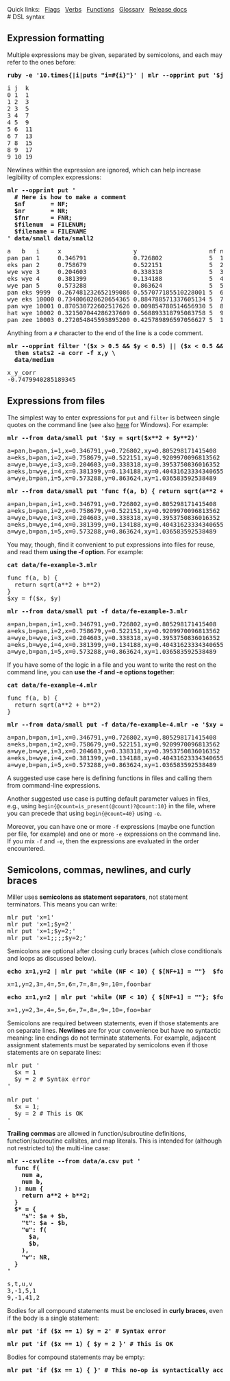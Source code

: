 <!---  PLEASE DO NOT EDIT DIRECTLY. EDIT THE .md.in FILE PLEASE. --->
<div>
<span class="quicklinks">
Quick links:
&nbsp;
<a class="quicklink" href="../reference-main-flag-list/index.html">Flags</a>
&nbsp;
<a class="quicklink" href="../reference-verbs/index.html">Verbs</a>
&nbsp;
<a class="quicklink" href="../reference-dsl-builtin-functions/index.html">Functions</a>
&nbsp;
<a class="quicklink" href="../glossary/index.html">Glossary</a>
&nbsp;
<a class="quicklink" href="../release-docs/index.html">Release docs</a>
</span>
</div>
# DSL syntax

## Expression formatting

Multiple expressions may be given, separated by semicolons, and each may refer to the ones before:

<pre class="pre-highlight-in-pair">
<b>ruby -e '10.times{|i|puts "i=#{i}"}' | mlr --opprint put '$j = $i + 1; $k = $i +$j'</b>
</pre>
<pre class="pre-non-highlight-in-pair">
i j  k
0 1  1
1 2  3
2 3  5
3 4  7
4 5  9
5 6  11
6 7  13
7 8  15
8 9  17
9 10 19
</pre>

Newlines within the expression are ignored, which can help increase legibility of complex expressions:

<pre class="pre-highlight-in-pair">
<b>mlr --opprint put '</b>
<b>  # Here is how to make a comment</b>
<b>  $nf       = NF;</b>
<b>  $nr       = NR;</b>
<b>  $fnr      = FNR;</b>
<b>  $filenum  = FILENUM;</b>
<b>  $filename = FILENAME</b>
<b>' data/small data/small2</b>
</pre>
<pre class="pre-non-highlight-in-pair">
a   b   i     x                    y                    nf nr fnr filenum filename
pan pan 1     0.346791             0.726802             5  1  1   1       data/small
eks pan 2     0.758679             0.522151             5  2  2   1       data/small
wye wye 3     0.204603             0.338318             5  3  3   1       data/small
eks wye 4     0.381399             0.134188             5  4  4   1       data/small
wye pan 5     0.573288             0.863624             5  5  5   1       data/small
pan eks 9999  0.267481232652199086 0.557077185510228001 5  6  1   2       data/small2
wye eks 10000 0.734806020620654365 0.884788571337605134 5  7  2   2       data/small2
pan wye 10001 0.870530722602517626 0.009854780514656930 5  8  3   2       data/small2
hat wye 10002 0.321507044286237609 0.568893318795083758 5  9  4   2       data/small2
pan zee 10003 0.272054845593895200 0.425789896597056627 5  10 5   2       data/small2
</pre>

Anything from a `#` character to the end of the line is a code comment.

<pre class="pre-highlight-in-pair">
<b>mlr --opprint filter '($x > 0.5 && $y < 0.5) || ($x < 0.5 && $y > 0.5)' \</b>
<b>  then stats2 -a corr -f x,y \</b>
<b>  data/medium</b>
</pre>
<pre class="pre-non-highlight-in-pair">
x_y_corr
-0.7479940285189345
</pre>

## Expressions from files

The simplest way to enter expressions for `put` and `filter` is between single quotes on the command line (see also [here](miller-on-windows.md) for Windows). For example:

<pre class="pre-highlight-in-pair">
<b>mlr --from data/small put '$xy = sqrt($x**2 + $y**2)'</b>
</pre>
<pre class="pre-non-highlight-in-pair">
a=pan,b=pan,i=1,x=0.346791,y=0.726802,xy=0.805298171415408
a=eks,b=pan,i=2,x=0.758679,y=0.522151,xy=0.9209970096813562
a=wye,b=wye,i=3,x=0.204603,y=0.338318,xy=0.3953750836016352
a=eks,b=wye,i=4,x=0.381399,y=0.134188,xy=0.40431623334340655
a=wye,b=pan,i=5,x=0.573288,y=0.863624,xy=1.036583592538489
</pre>

<pre class="pre-highlight-in-pair">
<b>mlr --from data/small put 'func f(a, b) { return sqrt(a**2 + b**2) } $xy = f($x, $y)'</b>
</pre>
<pre class="pre-non-highlight-in-pair">
a=pan,b=pan,i=1,x=0.346791,y=0.726802,xy=0.805298171415408
a=eks,b=pan,i=2,x=0.758679,y=0.522151,xy=0.9209970096813562
a=wye,b=wye,i=3,x=0.204603,y=0.338318,xy=0.3953750836016352
a=eks,b=wye,i=4,x=0.381399,y=0.134188,xy=0.40431623334340655
a=wye,b=pan,i=5,x=0.573288,y=0.863624,xy=1.036583592538489
</pre>

You may, though, find it convenient to put expressions into files for reuse, and read them
**using the -f option**. For example:

<pre class="pre-highlight-in-pair">
<b>cat data/fe-example-3.mlr</b>
</pre>
<pre class="pre-non-highlight-in-pair">
func f(a, b) {
  return sqrt(a**2 + b**2)
}
$xy = f($x, $y)
</pre>

<pre class="pre-highlight-in-pair">
<b>mlr --from data/small put -f data/fe-example-3.mlr</b>
</pre>
<pre class="pre-non-highlight-in-pair">
a=pan,b=pan,i=1,x=0.346791,y=0.726802,xy=0.805298171415408
a=eks,b=pan,i=2,x=0.758679,y=0.522151,xy=0.9209970096813562
a=wye,b=wye,i=3,x=0.204603,y=0.338318,xy=0.3953750836016352
a=eks,b=wye,i=4,x=0.381399,y=0.134188,xy=0.40431623334340655
a=wye,b=pan,i=5,x=0.573288,y=0.863624,xy=1.036583592538489
</pre>

If you have some of the logic in a file and you want to write the rest on the command line, you can **use the -f and -e options together**:

<pre class="pre-highlight-in-pair">
<b>cat data/fe-example-4.mlr</b>
</pre>
<pre class="pre-non-highlight-in-pair">
func f(a, b) {
  return sqrt(a**2 + b**2)
}
</pre>

<pre class="pre-highlight-in-pair">
<b>mlr --from data/small put -f data/fe-example-4.mlr -e '$xy = f($x, $y)'</b>
</pre>
<pre class="pre-non-highlight-in-pair">
a=pan,b=pan,i=1,x=0.346791,y=0.726802,xy=0.805298171415408
a=eks,b=pan,i=2,x=0.758679,y=0.522151,xy=0.9209970096813562
a=wye,b=wye,i=3,x=0.204603,y=0.338318,xy=0.3953750836016352
a=eks,b=wye,i=4,x=0.381399,y=0.134188,xy=0.40431623334340655
a=wye,b=pan,i=5,x=0.573288,y=0.863624,xy=1.036583592538489
</pre>

A suggested use case here is defining functions in files and calling them from command-line expressions.

Another suggested use case is putting default parameter values in files, e.g., using `begin{@count=is_present(@count)?@count:10}` in the file, where you can precede that using `begin{@count=40}` using `-e`.

Moreover, you can have one or more `-f` expressions (maybe one function per file, for example) and one or more `-e` expressions on the command line.  If you mix `-f` and `-e`, then the expressions are evaluated in the order encountered.

## Semicolons, commas, newlines, and curly braces

Miller uses **semicolons as statement separators**, not statement terminators. This means you can write:

<pre class="pre-non-highlight-non-pair">
mlr put 'x=1'
mlr put 'x=1;$y=2'
mlr put 'x=1;$y=2;'
mlr put 'x=1;;;;$y=2;'
</pre>

Semicolons are optional after closing curly braces (which close conditionals and loops as discussed below).

<pre class="pre-highlight-in-pair">
<b>echo x=1,y=2 | mlr put 'while (NF < 10) { $[NF+1] = ""}  $foo = "bar"'</b>
</pre>
<pre class="pre-non-highlight-in-pair">
x=1,y=2,3=,4=,5=,6=,7=,8=,9=,10=,foo=bar
</pre>

<pre class="pre-highlight-in-pair">
<b>echo x=1,y=2 | mlr put 'while (NF < 10) { $[NF+1] = ""}; $foo = "bar"'</b>
</pre>
<pre class="pre-non-highlight-in-pair">
x=1,y=2,3=,4=,5=,6=,7=,8=,9=,10=,foo=bar
</pre>

Semicolons are required between statements, even if those statements are on separate lines.  **Newlines** are for your convenience but have no syntactic meaning: line endings do not terminate statements. For example, adjacent assignment statements must be separated by semicolons even if those statements are on separate lines:

<pre class="pre-non-highlight-non-pair">
mlr put '
  $x = 1
  $y = 2 # Syntax error
'

mlr put '
  $x = 1;
  $y = 2 # This is OK
'
</pre>

**Trailing commas** are allowed in function/subroutine definitions, function/subroutine callsites, and map literals. This is intended for (although not restricted to) the multi-line case:

<pre class="pre-highlight-in-pair">
<b>mlr --csvlite --from data/a.csv put '</b>
<b>  func f(</b>
<b>    num a,</b>
<b>    num b,</b>
<b>  ): num {</b>
<b>    return a**2 + b**2;</b>
<b>  }</b>
<b>  $* = {</b>
<b>    "s": $a + $b,</b>
<b>    "t": $a - $b,</b>
<b>    "u": f(</b>
<b>      $a,</b>
<b>      $b,</b>
<b>    ),</b>
<b>    "v": NR,</b>
<b>  }</b>
<b>'</b>
</pre>
<pre class="pre-non-highlight-in-pair">
s,t,u,v
3,-1,5,1
9,-1,41,2
</pre>

Bodies for all compound statements must be enclosed in **curly braces**, even if the body is a single statement:

<pre class="pre-highlight-non-pair">
<b>mlr put 'if ($x == 1) $y = 2' # Syntax error</b>
</pre>

<pre class="pre-highlight-non-pair">
<b>mlr put 'if ($x == 1) { $y = 2 }' # This is OK</b>
</pre>

Bodies for compound statements may be empty:

<pre class="pre-highlight-non-pair">
<b>mlr put 'if ($x == 1) { }' # This no-op is syntactically acceptable</b>
</pre>

